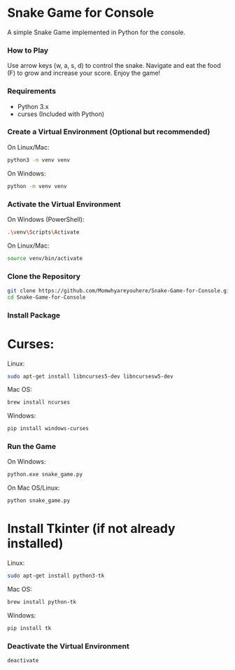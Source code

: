 # Snake Game for Console

A simple Snake Game implemented in Python for the console.

### How to Play
Use arrow keys (w, a, s, d) to control the snake.
Navigate and eat the food (F) to grow and increase your score.
Enjoy the game!

### Requirements

- Python 3.x
- curses (Included with Python)

### Create a Virtual Environment (Optional but recommended)
On Linux/Mac:
```bash
python3 -m venv venv
```
On Windows:
```bash
python -m venv venv
```

### Activate the Virtual Environment
On Windows (PowerShell):
```bash
.\venv\Scripts\Activate
```

On Linux/Mac:
```bash
source venv/bin/activate
```


### Clone the Repository

```bash
git clone https://github.com/Momwhyareyouhere/Snake-Game-for-Console.git
cd Snake-Game-for-Console
```

### Install Package

# Curses:

Linux:
```bash
sudo apt-get install libncurses5-dev libncursesw5-dev
```
Mac OS:
```bash
brew install ncurses
```
Windows:
```bash
pip install windows-curses
```

### Run the Game
On Windows:
```bash
python.exe snake_game.py
```

On Mac OS/Linux:
```bash
python snake_game.py
```
# Install Tkinter (if not already installed)

Linux:
```bash
sudo apt-get install python3-tk
```
Mac OS:
```bash
brew install python-tk
```

Windows:
```bash
pip install tk
```

### Deactivate the Virtual Environment
```bash
deactivate
```

